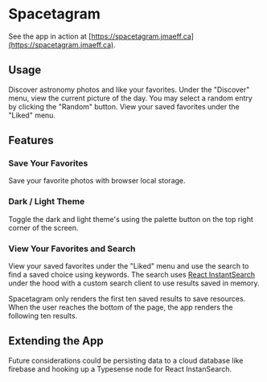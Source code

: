 # Spacetagram
See the app in action at [https://spacetagram.jmaeff.ca](https://spacetagram.jmaeff.ca).

## Usage
Discover astronomy photos and like your favorites. Under the "Discover" menu, view the current picture of the day. You may select a random entry by clicking the "Random" button. View your saved favorites under the "Liked" menu.

## Features

### Save Your Favorites
Save your favorite photos with browser local storage.

### Dark / Light Theme
Toggle the dark and light theme's using the palette button on the top right corner of the screen.

### View Your Favorites and Search
View your saved favorites under the "Liked" menu and use the search to find a saved choice using keywords. The search uses [React InstantSearch](https://www.algolia.com/doc/guides/building-search-ui/what-is-instantsearch/react/) under the hood with a custom search client to use results saved in memory.

Spacetagram only renders the first ten saved results to save resources. When the user reaches the bottom of the page, the app renders the following ten results.

## Extending the App

Future considerations could be persisting data to a cloud database like firebase and hooking up a Typesense node for React InstanSearch.
